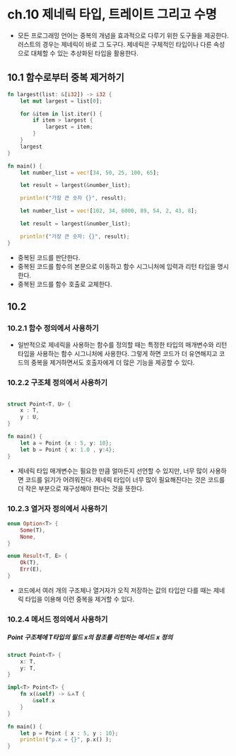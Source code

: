 # ch.10 제네릭 타입, 트레이트 그리고 수명

-   모든 프로그래밍 언어는 중복의 개념을 효과적으로 다루기 위한 도구들을 제공한다. 러스트의 경우는 제네릭이 바로 그 도구다. 제네릭은 구체적인 타입이나 다른 속성으로 대체할 수 있는 추상화된 타입을 활용한다.

## 10.1 함수로부터 중복 제거하기

```rust
fn largest(list: &[i32]) -> i32 {
    let mut largest = list[0];

    for &item in list.iter() {
        if item > largest {
            largest = item;
        }
    }
    largest
}

fn main() {
    let number_list = vec![34, 50, 25, 100, 65];

    let result = largest(&number_list);

    println!("가장 큰 숫자 {}", result);

    let number_list = vec![102, 34, 6000, 89, 54, 2, 43, 8];

    let result = largest(&number_list);

    println!("가장 큰 숫자: {}", result);
}

```

-   중복된 코드를 판단한다.
-   중복된 코드를 함수의 본문으로 이동하고 함수 시그니처에 입력과 리턴 타입을 명시한다.
-   중복된 코드를 함수 호출로 교체한다.

## 10.2

### 10.2.1 함수 정의에서 사용하기

-   일반적으로 제네릭을 사용하는 함수를 정의할 때는 특정한 타입의 매개변수와 리턴 타입을 사용하는 함수 시그니처에 사용한다. 그렇게 하면 코드가 더 유연해지고 코드의 중복을 제거하면서도 호출자에게 더 많은 기능을 제공할 수 있다.

### 10.2.2 구조체 정의에서 사용하기

```rust

struct Point<T, U> {
    x : T,
    y : U,
}

fn main() {
    let a = Point {x : 5, y: 10};
    let b = Point { x: 1.0 , y:4};
}

```

-   제네릭 타입 매개변수는 필요한 만큼 얼마든지 선언할 수 있지만, 너무 많이 사용하면 코드를 읽기가 어려워진다. 제네릭 타입이 너무 많이 필요해진다는 것은 코드를 더 작은 부분으로 재구성해야 한다는 것을 뜻한다.

### 10.2.3 열거자 정의에서 사용하기

```rust
enum Option<T> {
    Some(T),
    None,
}
```

```rust
enum Result<T, E> {
    Ok(T),
    Err(E),
}
```

-   코드에서 여러 개의 구조체나 열거자가 오직 저장하는 값의 타입만 다를 때는 제네릭 타입을 이용해 이런 중복을 제거할 수 있다.

### 10.2.4 메서드 정의에서 사용하기

##### Point<T> 구조체에 T타입의 필드 x의 참조를 리턴하는 메서드 x 정의

```rust
struct Point<T> {
    x: T,
    y: T,
}

impl<T> Point<T> {
    fn x(&self) -> &ㅅT {
        &self.x
    }
}

fn main() {
    let p = Point { x : 5, y : 10};
    println!("p.x = {}", p.x() );
}
```
